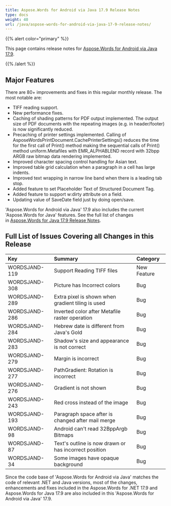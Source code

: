 ```yaml
---
title: Aspose.Words for Android via Java 17.9 Release Notes
type: docs
weight: 40
url: /java/aspose-words-for-android-via-java-17-9-release-notes/
---
```


{{% alert color="primary" %}} 

This page contains release notes for [Aspose.Words for Android via Java 17.9](http://maven.aspose.com/repository/simple/ext-release-local/com/aspose/aspose-words/17.9/).

{{% /alert %}} 
## **Major Features**
There are 80+ improvements and fixes in this regular monthly release. The most notable are:

- TIFF reading support.
- New performance fixes.
- Caching of shading patterns for PDF output implemented. The output size of PDF documents with the repeating images (e.g. in header/footer) is now significantly reduced.
- Precaching of printer settings implemented. Calling of AsposeWordsPrintDocument.CachePrinterSettings() reduces the time for the first call of Print() method making the sequential calls of Print() method uniform.Metafiles with EMR_ALPHABLEND record with 32bpp ARGB raw bitmap data rendering implemented.
- Improved character spacing control handling for Asian text.
- Improved table grid calculation when a paragraph in a cell has large indents.
- Improved text wrapping in narrow line band when there is a leading tab stop.
- Added feature to set Placeholder Text of Structured Document Tag.
- Added feature to support w:dirty attribute on a field.
- Updating value of SaveDate field just by doing open/save.

'Aspose.Words for Android via Java' 17.9 also includes the current 'Aspose.Words for Java' features. See the full list of changes in [Aspose.Words for Java 17.9 Release Notes](/words/java/aspose-words-for-java-17-9-release-notes/).
## **Full List of Issues Covering all Changes in this Release**

|**Key**|**Summary**|**Category**|
| :- | :- | :- |
|WORDSJAND-119|Support Reading TIFF files|New Feature|
|WORDSJAND-308|Picture has Incorrect colors|Bug|
|WORDSJAND-289|Extra pixel is shown when gradient tiling is used|Bug|
|WORDSJAND-286|Inverted color after Metafile raster operation|Bug|
|WORDSJAND-284|Hebrew date is different from Java's Gold|Bug|
|WORDSJAND-283|Shadow's size and appearance is not correct|Bug|
|WORDSJAND-279|Margin is incorrect|Bug|
|WORDSJAND-277|PathGradient: Rotation is incorrect|Bug|
|WORDSJAND-276|Gradient is not shown|Bug|
|WORDSJAND-243|Red cross instead of the image|Bug|
|WORDSJAND-193|Paragraph space after is changed after mail merge|Bug|
|WORDSJAND-98|Android can't read 32BppArgb Bitmaps|Bug|
|WORDSJAND-87|Text's outline is now drawn or has incorrect position|Bug|
|WORDSJAND-34|Some images have opaque background|Bug|
Since the code base of 'Aspose.Words for Android via Java' matches the code of relevant .NET and Java versions, most of the changes, enhancements and fixes included in the Aspose.Words for .NET 17.9 and Aspose.Words for Java 17.9 are also included in this 'Aspose.Words for Android via Java' 17.9.
